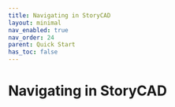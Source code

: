 ```yaml
---
title: Navigating in StoryCAD
layout: minimal
nav_enabled: true
nav_order: 24
parent: Quick Start
has_toc: false
---
```

# Navigating in StoryCAD